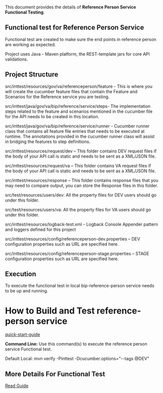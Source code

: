This document provides the details of **Reference Person Service Functional Testing**.

## Functional test for Reference Person Service ##
Functional test are created to make sure the end points in reference person are working as expected.

Project uses Java - Maven platform, the REST-template jars for core API validations.

## Project Structure ##

src/inttest/resources/gov/va/referenceperson/feature - This is where you will create the cucumber feature files that contain the Feature
and Scenarios for the Reference service you are testing.

src/inttest/java/gov/va/bip/reference/service/steps- The implementation steps related to the feature
and scenarios mentioned in the cucumber file for the API needs to be created in this location. 

src/inttest/java/gov/va/bip/reference/service/runner - Cucumber runner class that contains all feature file entries that needs to be executed at runtime.
The annotations provided in the cucumber runner class will assist in bridging the features to step definitions.

src/inttest/resources/request/dev – This folder contains DEV request files if the body of your API call is static and needs to be sent as a XML/JSON file.

src/inttest/resources/request/va – This folder contains VA request files if the body of your API call is static and needs to be sent as a XML/JSON file.

src/inttest/resources/response – This folder contains response files that you may need to compare output, you can store the Response files in this folder. 


src/test/resources/users/dev: All the property files for DEV users should go under this folder.

src/test/resources/users/va: All the property files for VA users should go under this folder.

src/inttest/resources/logback-test.xml - Logback Console Appender pattern and loggers defined for this project

src/inttest/resources/config/referenceperson-dev.properties – DEV configuration properties such as URL are specified here.

src/inttest/resources/config/referenceperson-stage.properties – STAGE configuration properties such as URL are specified here.

## Execution ##

To execute the functional test in local bip-reference-person service needs to be up and running.

# How to Build and Test reference-person service ##
[quick-start-guide](/docs/quick-start-guide.md)

**Command Line:** Use this command(s) to execute the reference person service Functional test. 

 Default Local: mvn verify -Pinttest -Dcucumber.options="--tags @DEV"
 

## More Details For Functional Test ##
 [Read Guide](/docs/referenceperson-intest.md)

